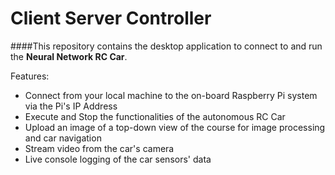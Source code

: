 Client Server Controller
===

####This repository contains the desktop application to connect to and run the **Neural Network RC Car**.

Features:
* Connect from your local machine to the on-board Raspberry Pi system via the Pi's IP Address
* Execute and Stop the functionalities of the autonomous RC Car
* Upload an image of a top-down view of the course for image processing and car navigation
* Stream video from the car's camera
* Live console logging of the car sensors' data
